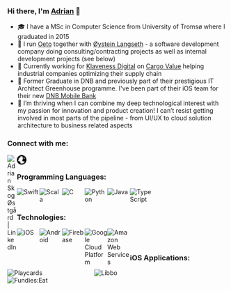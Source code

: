 ### Hi there, I'm [Adrian][adrianostgard] 👋

- 🎓 I have a MSc in Computer Science from University of Tromsø where I graduated in 2015
- 💼 I run [Oeto][oeto] together with [Øystein Langseth][oysteinlangseth] - a software development company doing consulting/contracting projects as well as internal development projects (see below)
- 🚢 Currently working for [Klaveness Digital][klaveness] on [Cargo Value][cargovalue] helping industrial companies optimizing their supply chain
- 🏦 Former Graduate in DNB and previously part of their prestigious IT Architect Greenhouse programme. I've been part of their iOS team for their new [DNB Mobile Bank][dnb-mobilebank]
- 🌱 I’m thriving when I can combine my deep technological interest with my passion for innovation and product creation! I can’t resist getting involved in most parts of the pipeline - from UI/UX to cloud solution architecture to business related aspects

### Connect with me:

[<img align="left" alt="Adrian Skog Østgård | LinkedIn" width="22px" src="https://cdn.jsdelivr.net/npm/simple-icons@v3/icons/linkedin.svg" />][linkedin]
[<img align="left" alt="adrianostgard.com" width="22px" src="https://raw.githubusercontent.com/iconic/open-iconic/master/svg/globe.svg" />][adrianostgard]

<br />

### Programming Languages:
[<img align="left" alt="Swift" width="52px" src="https://user-images.githubusercontent.com/3825668/90294501-e1976200-de86-11ea-8dc4-be9d2f361976.png" />][lang-swift]
[<img align="left" alt="Scala" width="52px" src="https://user-images.githubusercontent.com/3825668/90294507-e5c37f80-de86-11ea-96b8-7b66ce5934bf.png" />][lang-scala]
[<img align="left" alt="C" width="52px" src="https://user-images.githubusercontent.com/3825668/90294512-e8be7000-de86-11ea-8ed3-bde8e8cda66c.png" />][lang-c]
[<img align="left" alt="Python" width="52px" src="https://user-images.githubusercontent.com/3825668/90294519-ecea8d80-de86-11ea-9655-e30dfd99a207.png" />][lang-python]
[<img align="left" alt="Java" width="52px" src="https://user-images.githubusercontent.com/3825668/90294524-f07e1480-de86-11ea-9058-be3e8374d8cb.png" />][lang-java]
[<img align="left" alt="TypeScript" width="52px" src="https://user-images.githubusercontent.com/3825668/90294528-f3790500-de86-11ea-831a-2dc0abcf420b.png" />][lang-typescript]

<br />
<br />

### Technologies:
[<img align="left" alt="iOS" width="52px" src="https://user-images.githubusercontent.com/3825668/90294612-24f1d080-de87-11ea-85b9-e4e34b2d7db7.png" />][tech-ios]
[<img align="left" alt="Android" width="52px" src="https://user-images.githubusercontent.com/3825668/90294621-27ecc100-de87-11ea-88e5-58f062a8f175.png" />][tech-android]
[<img align="left" alt="Firebase" width="52px" src="https://user-images.githubusercontent.com/3825668/90294642-33d88300-de87-11ea-83b1-2fa0878f5d19.png" />][tech-firebase]
[<img align="left" alt="Google Cloud Platform" width="52px" src="https://user-images.githubusercontent.com/3825668/90294648-376c0a00-de87-11ea-96fb-c7a94ee6337f.png" />][tech-gcp]
[<img align="left" alt="Amazon Web Services" width="52px" src="https://user-images.githubusercontent.com/3825668/90294653-3a66fa80-de87-11ea-894d-a2593ceb94b0.png" />][tech-aws]

<br />
<br />

### iOS Applications:
[<img align="left" alt="Playcards" width="200px" src="https://user-images.githubusercontent.com/3825668/90292458-32588c00-de82-11ea-87a9-c53ef86fffa7.png" />][appstore-playcards]
[<img align="left" alt="Libbo" width="200px" src="https://user-images.githubusercontent.com/3825668/90292476-3be1f400-de82-11ea-918b-0816246272e8.png" />][appstore-libbo]
[<img align="left" alt="Fundies:Eat" width="200px" src="https://user-images.githubusercontent.com/3825668/90292482-3edce480-de82-11ea-91a7-3fc901c2cabb.png" />][appstore-fundies]

<!--
**adrianostgard/adrianostgard** is a ✨ _special_ ✨ repository because its `README.md` (this file) appears on your GitHub profile.

Here are some ideas to get you started:

- 🔭 I’m currently working on ...
- 🌱 I’m currently learning ...
- 👯 I’m looking to collaborate on ...
- 🤔 I’m looking for help with ...
- 💬 Ask me about ...
- 📫 How to reach me: ...
- 😄 Pronouns: ...
- ⚡ Fun fact: ...
-->

[adrianostgard]: https://adrianostgard.com
[oeto]: https://oeto.io
[linkedin]: https://www.linkedin.com/in/adrianostgard
[oysteinlangseth]: https://github.com/oysteinlangseth
[appstore-playcards]: http://itunes.apple.com/app/id1410844557
[appstore-libbo]: https://itunes.apple.com/us/app/libbo-your-books-organized/id1358016169?ls=1&mt=8
[appstore-fundies]: https://apps.apple.com/us/app/fundies-eat-food-tracking/id1476160722?ls=1
[klaveness]: https://www.klavenessdigital.com/
[cargovalue]: https://cargovalue.com/
[dnb-mobilebank]: https://apps.apple.com/no/app/dnb-mobile-bank/id390631214
[lang-swift]: https://developer.apple.com/swift/
[lang-scala]: https://www.scala-lang.org/
[lang-c]: https://www.cprogramming.com/
[lang-python]: https://www.python.org/
[lang-java]: https://java.com/en/download/faq/develop.xml
[lang-typescript]: https://www.typescriptlang.org/
[tech-ios]: https://developer.apple.com/develop/
[tech-android]: https://developer.android.com/
[tech-firebase]: https://firebase.google.com/
[tech-gcp]: https://cloud.google.com/
[tech-aws]: https://aws.amazon.com/